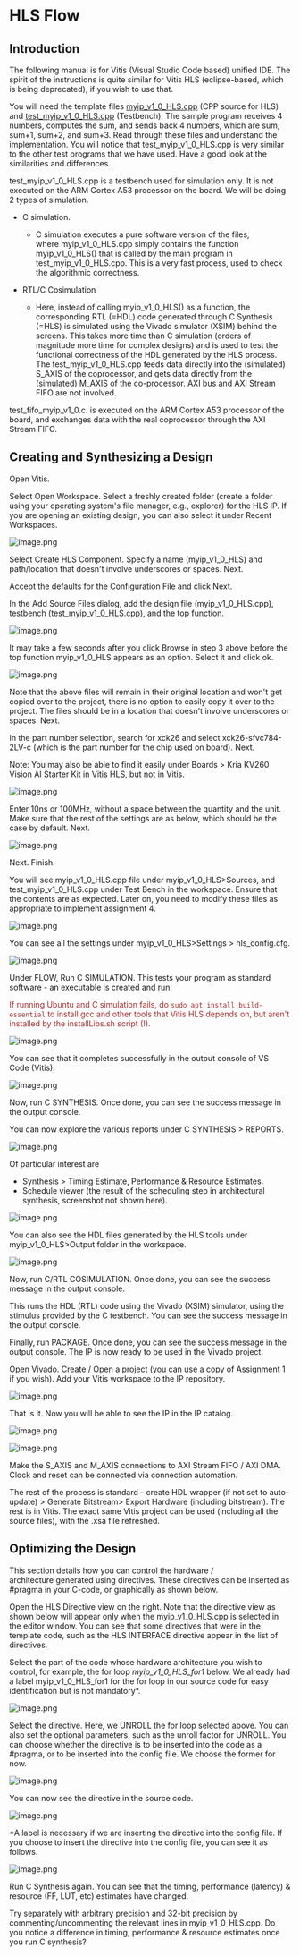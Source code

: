 # HLS Flow

## Introduction

The following manual is for Vitis (Visual Studio Code based) unified IDE. The spirit of the instructions is quite similar for Vitis HLS (eclipse-based, which is being deprecated), if you wish to use that.

You will need the template files [myip_v1_0_HLS.cpp](code_templates/myip_v1_0_HLS.cpp) (CPP source for HLS) and [test_myip_v1_0_HLS.cpp](code_templates/test_myip_v1_0_HLS.cpp) (Testbench). The sample program receives 4 numbers, computes the sum, and sends back 4 numbers, which are sum, sum+1, sum+2, and sum+3. Read through these files and understand the implementation. You will notice that test_myip_v1_0_HLS.cpp is very similar to the other test programs that we have used. Have a good look at the similarities and differences.

test_myip_v1_0_HLS.cpp is a testbench used for simulation only. It is not executed on the ARM Cortex A53 processor on the board. We will be doing 2 types of simulation.

- C simulation.
  - C simulation executes a pure software version of the files, where myip_v1_0_HLS.cpp simply contains the function myip_v1_0_HLS() that is called by the main program in test_myip_v1_0_HLS.cpp. This is a very fast process, used to check the algorithmic correctness.
- RTL/C Cosimulation

  - Here, instead of calling myip_v1_0_HLS() as a function, the corresponding RTL (=HDL) code generated through C Synthesis (=HLS) is simulated using the Vivado simulator (XSIM) behind the screens. This takes more time than C simulation (orders of magnitude more time for complex designs) and is used to test the functional correctness of the HDL generated by the HLS process. The test_myip_v1_0_HLS.cpp feeds data directly into the (simulated) S_AXIS of the coprocessor, and gets data directly from the (simulated) M_AXIS of the co-processor. AXI bus and AXI Stream FIFO are not involved.

test_fifo_myip_v1_0.c. is executed on the ARM Cortex A53 processor of the board, and exchanges data with the real coprocessor through the AXI Stream FIFO.

## Creating and Synthesizing a Design

Open Vitis.

Select Open Workspace. Select a freshly created folder (create a folder using your operating system's file manager, e.g., explorer) for the HLS IP. If you are opening an existing design, you can also select it under Recent Workspaces.

![image.png](HLSFLow/Workspace_Open.png)

Select Create HLS Component. Specify a name (myip_v1_0_HLS) and path/location that doesn't involve underscores or spaces. Next.

Accept the defaults for the Configuration File and click Next.

In the Add Source Files dialog, add the design file (myip_v1_0_HLS.cpp), testbench (test_myip_v1_0_HLS.cpp), and the top function.

![image.png](HLSFLow/Top_Function.png)

It may take a few seconds after you click Browse in step 3 above before the top function myip_v1_0_HLS appears as an option. Select it and click ok.

![image.png](HLSFLow/Top_Function_Kernel.png)

Note that the above files will remain in their original location and won't get copied over to the project, there is no option to easily copy it over to the project. The files should be in a location that doesn't involve underscores or spaces. Next.

In the part number selection, search for xck26 and select xck26-sfvc784-2LV-c (which is the part number for the chip used on board). Next.

Note: You may also be able to find it easily under Boards > Kria KV260 Vision AI Starter Kit in Vitis HLS, but not in Vitis.

![image.png](HLSFLow/Board_Sel.png)

Enter 10ns or 100MHz, without a space between the quantity and the unit. Make sure that the rest of the settings are as below, which should be the case by default. Next.

![image.png](HLSFLow/Period_Set.png)

Next. Finish.

You will see myip_v1_0_HLS.cpp file under myip_v1_0_HLS>Sources, and test_myip_v1_0_HLS.cpp under Test Bench in the workspace. Ensure that the contents are as expected. Later on, you need to modify these files as appropriate to implement assignment 4.

![image.png](HLSFLow/Project_Nav.png)

You can see all the settings under myip_v1_0_HLS>Settings > hls_config.cfg.

![image.png](HLSFLow/HLS_Config.png)

Under FLOW, Run C SIMULATION. This tests your program as standard software - an executable is created and run.

<span style="color: brown;">If running Ubuntu and C simulation fails, do `sudo apt install build-essential` to install gcc and other tools that Vitis HLS depends on, but aren't installed by the installLibs.sh script (!).</span>

![image.png](HLSFLow/C_Sim_Run.png)

You can see that it completes successfully in the output console of VS Code (Vitis).

![image.png](HLSFLow/C_Sim_Res.png)

Now, run C SYNTHESIS. Once done, you can see the success message in the output console.

You can now explore the various reports under C SYNTHESIS > REPORTS.

![image.png](HLSFLow/C_Synth_Run.png)

Of particular interest are

- Synthesis > Timing Estimate, Performance & Resource Estimates.
- Schedule viewer (the result of the scheduling step in architectural synthesis, screenshot not shown here).

![image.png](HLSFLow/C_Synth_Summary.png)

You can also see the HDL files generated by the HLS tools under myip_v1_0_HLS>Output folder in the workspace.

![image.png](HLSFLow/C_Synth_HDL_Generatd.png)

Now, run C/RTL COSIMULATION. Once done, you can see the success message in the output console.

This runs the HDL (RTL) code using the Vivado (XSIM) simulator, using the stimulus provided by the C testbench. You can see the success message in the output console.

Finally, run PACKAGE. Once done, you can see the success message in the output console. The IP is now ready to be used in the Vivado project.

Open Vivado. Create / Open a project (you can use a copy of Assignment 1 if you wish). Add your Vitis workspace to the IP repository.

![image.png](HLSFLow/Vivado_Add_Repo.png)

That is it. Now you will be able to see the IP in the IP catalog.

![image.png](HLSFLow/Vivado_Add_IP.png)

![image.png](HLSFLow/Vivado_IP.png)

Make the S_AXIS and M_AXIS connections to AXI Stream FIFO / AXI DMA. Clock and reset can be connected via connection automation.

The rest of the process is standard - create HDL wrapper (if not set to auto-update) > Generate Bitstream> Export Hardware (including bitstream). The rest is in Vitis. The exact same Vitis project can be used (including all the source files), with the .xsa file refreshed.

## Optimizing the Design

This section details how you can control the hardware / architecture generated using directives. These directives can be inserted as #pragma in your C-code, or graphically as shown below.

Open the HLS Directive view on the right. Note that the directive view as shown below will appear only when the myip_v1_0_HLS.cpp is selected in the editor window. You can see that some directives that were in the template code, such as the HLS INTERFACE directive appear in the list of directives.

Select the part of the code whose hardware architecture you wish to control, for example, the for loop *myip_v1_0_HLS_for1* below. We already had a label myip_v1_0_HLS_for1 for the for loop in our source code for easy identification but is not mandatory*.

![image.png](HLSFLow/Optimize_Directive.png)

Select the directive. Here, we UNROLL the for loop selected above. You can also set the optional parameters, such as the unroll factor for UNROLL. You can choose whether the directive is to be inserted into the code as a #pragma, or to be inserted into the config file. We choose the former for now.

![image.png](HLSFLow/Optimize_Unroll.png)

You can now see the directive in the source code.

![image.png](HLSFLow/Optimize_Unroll_Source.png)

*A label is necessary if we are inserting the directive into the config file. If you choose to insert the directive into the config file, you can see it as follows.

![image.png](HLSFLow/Optimize_Unroll_Config.png)

Run C Synthesis again. You can see that the timing, performance (latency) & resource (FF, LUT, etc) estimates have changed.

Try separately with arbitrary precision and 32-bit precision by commenting/uncommenting the relevant lines in myip_v1_0_HLS.cpp. Do you notice a difference in timing, performance & resource estimates once you run C synthesis?
